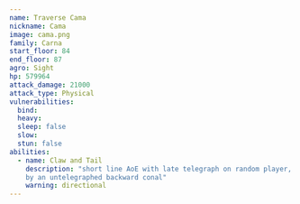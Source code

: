 ```yaml
---
name: Traverse Cama
nickname: Cama
image: cama.png
family: Carna
start_floor: 84
end_floor: 87
agro: Sight
hp: 579964
attack_damage: 21000
attack_type: Physical
vulnerabilities:
  bind: 
  heavy: 
  sleep: false
  slow: 
  stun: false
abilities:
  - name: Claw and Tail
    description: "short line AoE with late telegraph on random player, followed
    by an untelegraphed backward conal"
    warning: directional
---
```

